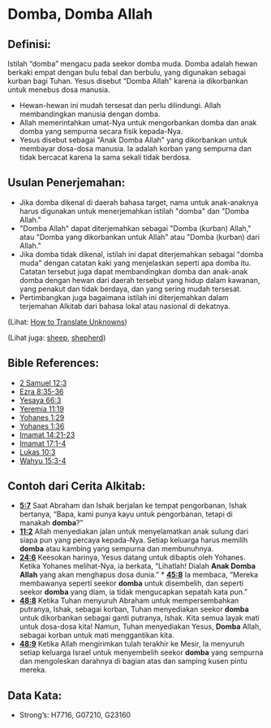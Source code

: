 # Domba, Domba Allah

## Definisi:

Istilah “domba” mengacu pada seekor domba muda. Domba adalah hewan berkaki empat dengan bulu tebal dan berbulu, yang digunakan sebagai kurban bagi Tuhan. Yesus disebut “Domba Allah” karena ia dikorbankan untuk menebus dosa manusia.

* Hewan-hewan ini mudah tersesat dan perlu dilindungi. Allah membandingkan manusia dengan domba.
* Allah memerintahkan umat-Nya untuk mengorbankan domba dan anak domba yang sempurna secara fisik kepada-Nya.
* Yesus disebut sebagai "Anak Domba Allah" yang dikorbankan untuk membayar dosa-dosa manusia. Ia adalah korban yang sempurna dan tidak bercacat karena Ia sama sekali tidak berdosa.

## Usulan Penerjemahan:

* Jika domba dikenal di daerah bahasa target, nama untuk anak-anaknya harus digunakan untuk menerjemahkan istilah "domba" dan "Domba Allah."
* "Domba Allah" dapat diterjemahkan sebagai "Domba (kurban) Allah," atau "Domba yang dikorbankan untuk Allah" atau "Domba (kurban) dari Allah."
* Jika domba tidak dikenal, istilah ini dapat diterjemahkan sebagai "domba muda" dengan catatan kaki yang menjelaskan seperti apa domba itu. Catatan tersebut juga dapat membandingkan domba dan anak-anak domba dengan hewan dari daerah tersebut yang hidup dalam kawanan, yang penakut dan tidak berdaya, dan yang sering mudah tersesat.
* Pertimbangkan juga bagaimana istilah ini diterjemahkan dalam terjemahan Alkitab dari bahasa lokal atau nasional di dekatnya.

(Lihat: [How to Translate Unknowns](rc://en/ta/man/translate/translate-unknown))

(Lihat juga: [sheep](../other/sheep.md), [shepherd](../other/shepherd.md))

## Bible References:

* [2 Samuel 12:3](rc://en/tn/help/2sa/12/03)
* [Ezra 8:35-36](rc://en/tn/help/ezr/08/35)
* [Yesaya 66:3](rc://en/tn/help/isa/66/03)
* [Yeremia 11:19](rc://en/tn/help/jer/11/19)
* [Yohanes 1:29](rc://en/tn/help/jhn/01/29)
* [Yohanes 1:36](rc://en/tn/help/jhn/01/36)
* [Imamat 14:21-23](rc://en/tn/help/lev/14/21)
* [Imamat 17:1-4](rc://en/tn/help/lev/17/01)
* [Lukas 10:3](rc://en/tn/help/luk/10/03)
* [Wahyu 15:3-4](rc://en/tn/help/rev/15/03)

## Contoh dari Cerita Alkitab:

* __[5:7](rc://en/tn/help/obs/05/07)__ Saat Abraham dan Ishak berjalan ke tempat pengorbanan, Ishak bertanya, “Bapa, kami punya kayu untuk pengorbanan, tetapi di manakah __domba__?”
* __[11:2](rc://en/tn/help/obs/11/02)__ Allah menyediakan jalan untuk menyelamatkan anak sulung dari siapa pun yang percaya kepada-Nya. Setiap keluarga harus memilih __domba__ atau kambing yang sempurna dan membunuhnya.
* __[24:6](rc://en/tn/help/obs/24/06)__ Keesokan harinya, Yesus datang untuk dibaptis oleh Yohanes. Ketika Yohanes melihat-Nya, ia berkata, “Lihatlah! Dialah __Anak Domba Allah__ yang akan menghapus dosa dunia.” * __[45:8](rc://en/tn/help/obs/45/08)__ Ia membaca, “Mereka membawanya seperti seekor __domba__ untuk disembelih, dan seperti seekor __domba__ yang diam, ia tidak mengucapkan sepatah kata pun.”
* __[48:8](rc://en/tn/help/obs/48/08)__ Ketika Tuhan menyuruh Abraham untuk mempersembahkan putranya, Ishak, sebagai korban, Tuhan menyediakan seekor __domba__ untuk dikorbankan sebagai ganti putranya, Ishak. Kita semua layak mati untuk dosa-dosa kita! Namun, Tuhan menyediakan Yesus, __Domba__ Allah, sebagai korban untuk mati menggantikan kita.
* __[48:9](rc://en/tn/help/obs/48/09)__ Ketika Allah mengirimkan tulah terakhir ke Mesir, Ia menyuruh setiap keluarga Israel untuk menyembelih seekor __domba__ yang sempurna dan mengoleskan darahnya di bagian atas dan samping kusen pintu mereka.

## Data Kata:

* Strong’s: H7716, G07210, G23160
